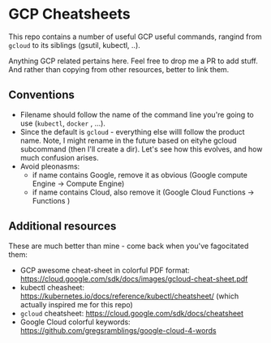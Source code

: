 # GCP Cheatsheets

This repo contains a number of useful GCP useful commands, 
rangind from `gcloud` to its siblings (gsutil, kubectl, ..).

Anything GCP related pertains here. Feel free to drop me a PR to add stuff. And rather than copying from other resources, better to link them.

## Conventions

* Filename should follow the name of the command line you're going to use (`kubectl`, `docker` , ...).
* Since the default is `gcloud` - everything else willl follow the product name. Note, I might rename in the future based on eityhe gcloud subcommand (then I'll create a dir). Let's see how this evolves, and how much confusion arises.
* Avoid pleonasms: 
  * if name contains Google, remove it as obvious (Google compute Engine -> Compute Engine)
  * if name contains Cloud, also remove it (Google Cloud Functions -> Functions )

## Additional resources

These are much better than mine - come back when you've fagocitated them:

* GCP awesome cheat-sheet in colorful PDF format: https://cloud.google.com/sdk/docs/images/gcloud-cheat-sheet.pdf
* kubectl cheasheet: https://kubernetes.io/docs/reference/kubectl/cheatsheet/ (which actually inspired me for this repo)
* `gcloud` cheatsheet: https://cloud.google.com/sdk/docs/cheatsheet
* Google Cloud colorful keywords: https://github.com/gregsramblings/google-cloud-4-words


